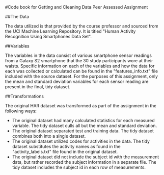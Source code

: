 #Code book for Getting and Cleaning Data Peer Assessed Assignment

##The Data

The data utilized is that provided by the course professor and sourced from the UCI Machine Learning Repository. It is titled "Human Activity Recognition Using Smartphones Data Set".

##Variables

The variables in the data consist of various smartphone sensor readings from a Galaxy S2 smartphone that the 30 study participants wore at their waists. Specific information on each of the variables and how the data for each was collected or calculated can be found in the "features_info.txt" file included with the source dataset. For the purposes of this assignment, only the mean and standard deviation variables for each sensor reading are present in the final, tidy dataset. 

##Transformations 

The original HAR dataset was transformed as part of the assignment in the following ways:

* The original dataset had many calculated statistics for each measured variable. The tidy dataset culls all but the mean and standard deviation.
* The original dataset separated test and training data. The tidy dataset combines both into a single dataset.
* The original dataset utilized codes for activities in the data. The tidy dataset substitutes the activity names as found in the "activity_labels.txt" file found in the original dataset.
* The original dataset did not include the subject id with the measurement data, but rather recorded the subject information in a separate file. The tidy dataset includes the subject id in each row of measurements.
